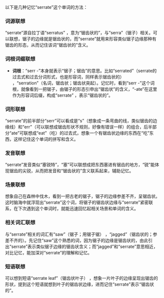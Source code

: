 以下是几种记忆“serrate”这个单词的方法：

### 词源联想
“serrate”源自拉丁语“serratus” ，意为“锯齿状的”，与“serra”（锯子）相关。可以联想，锯子的边缘就是锯齿状的，而“serrate”就用来形容类似锯子边缘那种有锯齿的形态，从而记住该词“锯齿状的”含义。

### 词根词缀联想
 - **词根**：“serr -”本身就表示“锯子；锯齿”的意思。比如“serrated”（serrate的过去式和过去分词形式，也是形容词，同样表示锯齿状的） ，“serration”（名词，锯齿状；锯齿状突起）。记忆时，看到“serr -”这个词根，就像看到一把锯子，由锯子的形态引申出“锯齿状”的含义，“-ate”在这里作为形容词后缀，构成“serrate” ，表示“锯齿状的”。

### 词形联想
“serrate”的前半部分“serr”可以看成是“s”（想象成一条弯曲的线，类似锯齿的边缘线）和“err”（可以联想成锯齿形状不规则，好像有错误一样）的组合，后半部分“ate”可联想成“eat”（吃）的过去式，想象一个有锯齿状边缘的东西在“吃”东西，这样记住这个单词的拼写和含义。

### 发音联想
“serrate”发音类似“塞锐特”，“塞”可以联想成把东西塞进有锯齿的地方，“锐”能体现锯齿的尖锐，从而把发音和“锯齿状的”含义联系起来，辅助记忆。

### 场景联想
想象自己在森林中伐木，看到一把古老的锯子，锯子的边缘参差不齐，呈锯齿状。这时脑海中就浮现出“serrate”这个词，将锯子的锯齿状边缘与“serrate”紧密联系，在下次遇到这个单词时，就能迅速回忆起相关场景和单词的含义。

### 相关词汇联想
与“serrate”相关的词汇有“saw”（锯子；用锯子锯） ，“jagged”（锯齿状的；参差不齐的）。先记住“saw”这个熟悉的词，因为锯子的边缘是锯齿状的，由此引出“serrate”表示类似锯子边缘的锯齿状含义；而“jagged”和“serrate”意思相近，对比记忆，能加深对“serrate”的理解和记忆。

### 短语联想
可以想到短语“serrate leaf”（锯齿状叶子） ，想象一片叶子的边缘呈现出锯齿的形状，提到这个短语就想到叶子的锯齿状边缘，进而记住“serrate”表示“锯齿状的”。 